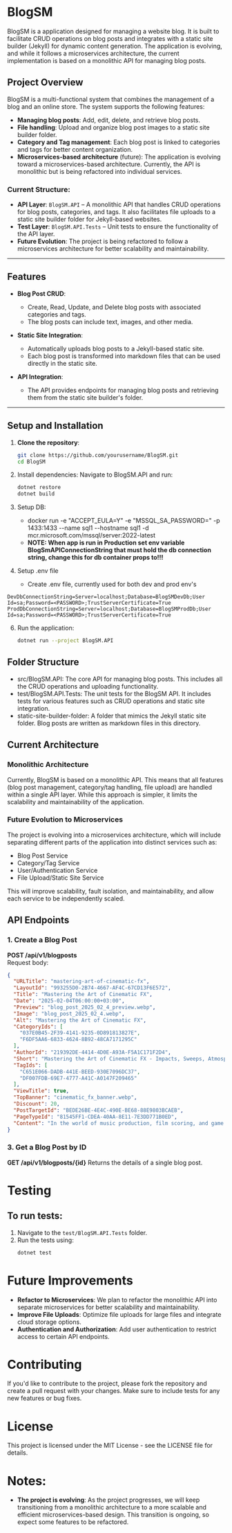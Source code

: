 # BlogSM

BlogSM is a application designed for managing a website blog. It is built to facilitate CRUD operations on blog posts and integrates with a static site builder (Jekyll) for dynamic content generation. The application is evolving, and while it follows a microservices architecture, the current implementation is based on a monolithic API for managing blog posts.

## Project Overview

BlogSM is a multi-functional system that combines the management of a blog and an online store. The system supports the following features:

- **Managing blog posts**: Add, edit, delete, and retrieve blog posts.
- **File handling**: Upload and organize blog post images to a static site builder folder.
- **Category and Tag management**: Each blog post is linked to categories and tags for better content organization.
- **Microservices-based architecture** (future): The application is evolving toward a microservices-based architecture. Currently, the API is monolithic but is being refactored into individual services.

### Current Structure:
- **API Layer**: `BlogSM.API` – A monolithic API that handles CRUD operations for blog posts, categories, and tags. It also facilitates file uploads to a static site builder folder for Jekyll-based websites.
- **Test Layer**: `BlogSM.API.Tests` – Unit tests to ensure the functionality of the API layer.
- **Future Evolution**: The project is being refactored to follow a microservices architecture for better scalability and maintainability.

---

## Features

- **Blog Post CRUD**: 
  - Create, Read, Update, and Delete blog posts with associated categories and tags.
  - The blog posts can include text, images, and other media.
  
- **Static Site Integration**:
  - Automatically uploads blog posts to a Jekyll-based static site.
  - Each blog post is transformed into markdown files that can be used directly in the static site.

- **API Integration**:
  - The API provides endpoints for managing blog posts and retrieving them from the static site builder's folder.
  
---

## Setup and Installation

1. **Clone the repository**:
   ```bash
   git clone https://github.com/yourusername/BlogSM.git
   cd BlogSM

2. Install dependencies: Navigate to BlogSM.API and run:
    ```bash
    dotnet restore
    dotnet build

3. Setup DB:
   - docker run -e "ACCEPT_EULA=Y" -e "MSSQL_SA_PASSWORD=<PASSWORD>" -p 1433:1433 --name sql1 --hostname sql1  -d mcr.microsoft.com/mssql/server:2022-latest
   - **NOTE: When app is run in Production set env variable BlogSmAPIConnectionString that must hold the db connection string, change this for db container props to!!!**

4. Setup .env file
    - Create .env file, currently used for both dev and prod env's
```
DevDbConnectionString=Server=localhost;Database=BlogSMDevDb;User Id=sa;Password=<PASSWORD>;TrustServerCertificate=True
ProdDbConnectionString=Server=localhost;Database=BlogSMProdDb;User Id=sa;Password=<PASSWORD>;TrustServerCertificate=True
```

6. Run the application:
   ```bash
   dotnet run --project BlogSM.API

## Folder Structure
   - src/BlogSM.API: The core API for managing blog posts. This includes all the CRUD operations and uploading functionality.
   - test/BlogSM.API.Tests: The unit tests for the BlogSM API. It includes tests for various features such as CRUD operations and static site integration.
   - static-site-builder-folder: A folder that mimics the Jekyll static site folder. Blog posts are written as markdown files in this directory.

## Current Architecture

### Monolithic Architecture

Currently, BlogSM is based on a monolithic API. This means that all features (blog post management, category/tag handling, file upload) are handled within a single API layer. While this approach is simpler, it limits the scalability and maintainability of the application.

### Future Evolution to Microservices

The project is evolving into a microservices architecture, which will include separating different parts of the application into distinct services such as:

- Blog Post Service
- Category/Tag Service
- User/Authentication Service
- File Upload/Static Site Service

This will improve scalability, fault isolation, and maintainability, and allow each service to be independently scaled.

## API Endpoints

### 1. Create a Blog Post  
**POST /api/v1/blogposts**  
Request body:
```json
{
  "URLTitle": "mastering-art-of-cinematic-fx",
  "LayoutId": "993255D0-2B74-4667-AF4C-67CD13F6E572",
  "Title": "Mastering the Art of Cinematic FX",
  "Date": "2025-02-04T06:00:00+03:00",
  "Preview": "blog_post_2025_02_4_preview.webp",
  "Image": "blog_post_2025_02_4.webp",
  "Alt": "Mastering the Art of Cinematic FX",
  "CategoryIds": [
    "037E0B45-2F39-4141-9235-0D891813827E",
    "F6DF5AA6-6833-4624-8B92-48CA7171295C"
  ],
  "AuthorId": "219392DE-4414-4D0E-A93A-F5A1C171F2D4",
  "Short": "Mastering the Art of Cinematic FX - Impacts, Sweeps, Atmospheres & Soundscapes",
  "TagIds": [
    "C651E066-DADB-441E-BEED-930E7096DC37",
    "DF007FDB-69E7-4777-A41C-A0147F209465"
  ],
  "ViewTitle": true,
  "TopBanner": "cinematic_fx_banner.webp",
  "Discount": 20,
  "PostTargetId": "BEDE26BE-4E4C-490E-BE68-88E9803BCAEB",
  "PageTypeId": "81545FF1-CDEA-40AA-8E11-7E3DD771B0ED",
  "Content": "In the world of music production, film scoring, and game sound design, sound effects play a crucial role in shaping the listener’s experience..."
}
```

### 3. Get a Blog Post by ID

**GET /api/v1/blogposts/{id}**
Returns the details of a single blog post.

# Testing

## To run tests:
1. Navigate to the `test/BlogSM.API.Tests` folder.
2. Run the tests using:
    ```bash
    dotnet test
    ```

# Future Improvements

- **Refactor to Microservices**: We plan to refactor the monolithic API into separate microservices for better scalability and maintainability.
- **Improve File Uploads**: Optimize file uploads for large files and integrate cloud storage options.
- **Authentication and Authorization**: Add user authentication to restrict access to certain API endpoints.

# Contributing

If you'd like to contribute to the project, please fork the repository and create a pull request with your changes. Make sure to include tests for any new features or bug fixes.

# License

This project is licensed under the MIT License - see the LICENSE file for details.

# Notes:

- **The project is evolving**: As the project progresses, we will keep transitioning from a monolithic architecture to a more scalable and efficient microservices-based design. This transition is ongoing, so expect some features to be refactored.
